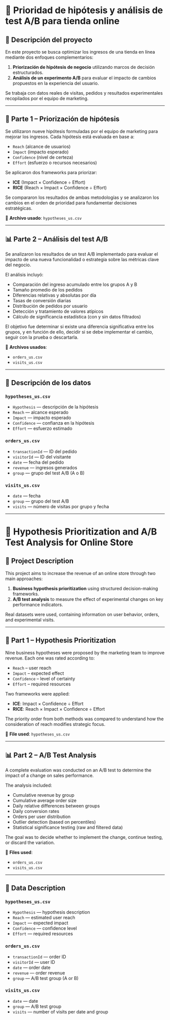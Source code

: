 # 🧪 Prioridad de hipótesis y análisis de test A/B para tienda online

## 📝 Descripción del proyecto

En este proyecto se busca optimizar los ingresos de una tienda en línea mediante dos enfoques complementarios:

1. **Priorización de hipótesis de negocio** utilizando marcos de decisión estructurados.
2. **Análisis de un experimento A/B** para evaluar el impacto de cambios propuestos en la experiencia del usuario.

Se trabaja con datos reales de visitas, pedidos y resultados experimentales recopilados por el equipo de marketing.

---

## 📌 Parte 1 – Priorización de hipótesis

Se utilizaron nueve hipótesis formuladas por el equipo de marketing para mejorar los ingresos. Cada hipótesis está evaluada en base a:

- `Reach` (alcance de usuarios)
- `Impact` (impacto esperado)
- `Confidence` (nivel de certeza)
- `Effort` (esfuerzo o recursos necesarios)

Se aplicaron dos frameworks para priorizar:

- **ICE** (Impact × Confidence ÷ Effort)
- **RICE** (Reach × Impact × Confidence ÷ Effort)

Se compararon los resultados de ambas metodologías y se analizaron los cambios en el orden de prioridad para fundamentar decisiones estratégicas.

📁 **Archivo usado**: `hypotheses_us.csv`

---

## 📊 Parte 2 – Análisis del test A/B

Se analizaron los resultados de un test A/B implementado para evaluar el impacto de una nueva funcionalidad o estrategia sobre las métricas clave del negocio.

El análisis incluyó:

- Comparación del ingreso acumulado entre los grupos A y B
- Tamaño promedio de los pedidos
- Diferencias relativas y absolutas por día
- Tasas de conversión diarias
- Distribución de pedidos por usuario
- Detección y tratamiento de valores atípicos
- Cálculo de significancia estadística (con y sin datos filtrados)

El objetivo fue determinar si existe una diferencia significativa entre los grupos, y en función de ello, decidir si se debe implementar el cambio, seguir con la prueba o descartarla.

📁 **Archivos usados**:
- `orders_us.csv`  
- `visits_us.csv`

---

## 📁 Descripción de los datos

### `hypotheses_us.csv`
- `Hypothesis` — descripción de la hipótesis  
- `Reach` — alcance esperado  
- `Impact` — impacto esperado  
- `Confidence` — confianza en la hipótesis  
- `Effort` — esfuerzo estimado  

### `orders_us.csv`
- `transactionId` — ID del pedido  
- `visitorId` — ID del visitante  
- `date` — fecha del pedido  
- `revenue` — ingresos generados  
- `group` — grupo del test A/B (A o B)  

### `visits_us.csv`
- `date` — fecha  
- `group` — grupo del test A/B  
- `visits` — número de visitas por grupo y fecha  

---

# 🧪 Hypothesis Prioritization and A/B Test Analysis for Online Store

## 📝 Project Description

This project aims to increase the revenue of an online store through two main approaches:

1. **Business hypothesis prioritization** using structured decision-making frameworks.
2. **A/B test analysis** to measure the effect of experimental changes on key performance indicators.

Real datasets were used, containing information on user behavior, orders, and experimental visits.

---

## 📌 Part 1 – Hypothesis Prioritization

Nine business hypotheses were proposed by the marketing team to improve revenue. Each one was rated according to:

- `Reach` – user reach
- `Impact` – expected effect
- `Confidence` – level of certainty
- `Effort` – required resources

Two frameworks were applied:

- **ICE**: Impact × Confidence ÷ Effort  
- **RICE**: Reach × Impact × Confidence ÷ Effort

The priority order from both methods was compared to understand how the consideration of reach modifies strategic focus.

📁 **File used**: `hypotheses_us.csv`

---

## 📊 Part 2 – A/B Test Analysis

A complete evaluation was conducted on an A/B test to determine the impact of a change on sales performance.

The analysis included:

- Cumulative revenue by group
- Cumulative average order size
- Daily relative differences between groups
- Daily conversion rates
- Orders per user distribution
- Outlier detection (based on percentiles)
- Statistical significance testing (raw and filtered data)

The goal was to decide whether to implement the change, continue testing, or discard the variation.

📁 **Files used**:
- `orders_us.csv`  
- `visits_us.csv`

---

## 📁 Data Description

### `hypotheses_us.csv`
- `Hypothesis` — hypothesis description  
- `Reach` — estimated user reach  
- `Impact` — expected impact  
- `Confidence` — confidence level  
- `Effort` — required resources  

### `orders_us.csv`
- `transactionId` — order ID  
- `visitorId` — user ID  
- `date` — order date  
- `revenue` — order revenue  
- `group` — A/B test group (A or B)  

### `visits_us.csv`
- `date` — date  
- `group` — A/B test group  
- `visits` — number of visits per date and group  

